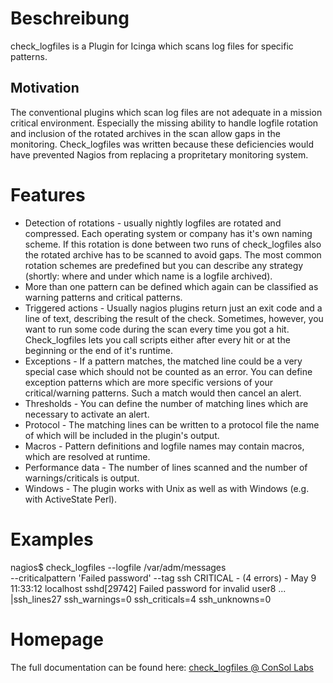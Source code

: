 Beschreibung
============

check_logfiles is a Plugin for Icinga which scans log files for specific patterns.

Motivation
----------

The conventional plugins which scan log files are not adequate in a mission critical environment. Especially the missing ability to handle logfile rotation and inclusion of the rotated archives in the scan allow gaps in the monitoring. Check_logfiles was written because these deficiencies would have prevented Nagios from replacing a propritetary monitoring system.

Features
========

* Detection of rotations - usually nightly logfiles are rotated and compressed. Each operating system or company has it's own naming scheme. If this rotation is done between two runs of check_logfiles also the rotated archive has to be scanned to avoid gaps. The most common rotation schemes are predefined but you can describe any strategy (shortly: where and under which name is a logfile archived).
* More than one pattern can be defined which again can be classified as warning patterns and critical patterns.
* Triggered actions - Usually nagios plugins return just an exit code and a line of text, describing the result of the check. Sometimes, however, you want to run some code during the scan every time you got a hit. Check_logfiles lets you call scripts either after every hit or at the beginning or the end of it's runtime.
* Exceptions - If a pattern matches, the matched line could be a very special case which should not be counted as an error. You can define exception patterns which are more specific versions of your critical/warning patterns. Such a match would then cancel an alert.
* Thresholds - You can define the number of matching lines which are necessary to activate an alert.
* Protocol - The matching lines can be written to a protocol file the name of which will be included in the plugin's output.
* Macros - Pattern definitions and logfile names may contain macros, which are resolved at runtime.
* Performance data - The number of lines scanned and the number of warnings/criticals is output.
* Windows - The plugin works with Unix as well as with Windows (e.g. with ActiveState Perl).

Examples
========
nagios$ check_logfiles --logfile /var/adm/messages \
     --criticalpattern 'Failed password' --tag ssh
CRITICAL - (4 errors) - May  9 11:33:12 localhost sshd[29742] Failed password for invalid user8 ... |ssh_lines27 ssh_warnings=0 ssh_criticals=4 ssh_unknowns=0

Homepage
========
The full documentation can be found here: [check_logfiles @ ConSol Labs](http://labs.consol.de/nagios/check_logfiles)

